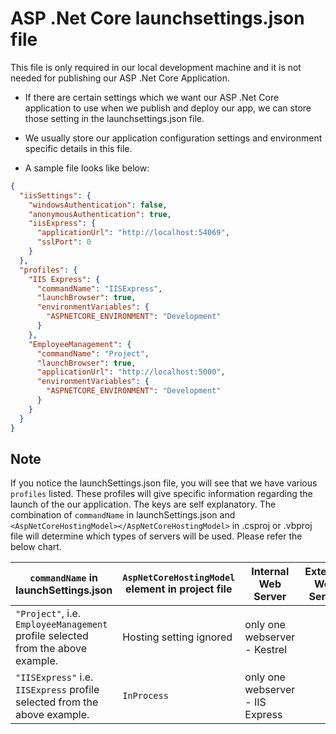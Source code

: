 # ASP .Net Core launchsettings.json file

This file is only required in our local development machine and it is not needed for publishing our ASP .Net Core Application.

- If there are certain settings which we want our ASP .Net Core application to use when we publish and deploy our app, we can store those setting in the launchsettings.json file.

- We usually store our application configuration settings and environment specific details in this file.

- A sample file looks like below:

```json
{
  "iisSettings": {
    "windowsAuthentication": false,
    "anonymousAuthentication": true,
    "iisExpress": {
      "applicationUrl": "http://localhost:54069",
      "sslPort": 0
    }
  },
  "profiles": {
    "IIS Express": {
      "commandName": "IISExpress",
      "launchBrowser": true,
      "environmentVariables": {
        "ASPNETCORE_ENVIRONMENT": "Development"
      }
    },
    "EmployeeManagement": {
      "commandName": "Project",
      "launchBrowser": true,
      "applicationUrl": "http://localhost:5000",
      "environmentVariables": {
        "ASPNETCORE_ENVIRONMENT": "Development"
      }
    }
  }
}
```

## **Note**

If you notice the launchSettings.json file, you will see that we have various `profiles` listed. These profiles will give specific information regarding the launch of the our application. The keys are self explanatory. The combination of `commandName` in launchSettings.json and `<AspNetCoreHostingModel></AspNetCoreHostingModel>` in .csproj or .vbproj file will determine which types of servers will be used. Please refer the below chart.

| `commandName` in launchSettings.json                                            | `AspNetCoreHostingModel` element in project file | Internal Web Server              | External Web Server |
| ------------------------------------------------------------------------------- | ------------------------------------------------ | -------------------------------- | ------------------- |
| `"Project"`, i.e. `EmployeeManagement` profile selected from the above example. | Hosting setting ignored                          | only one webserver - Kestrel     |                     |
| `"IISExpress"` i.e. `IISExpress` profile selected from the above example.       | `InProcess`                                      | only one webserver - IIS Express |                     |

